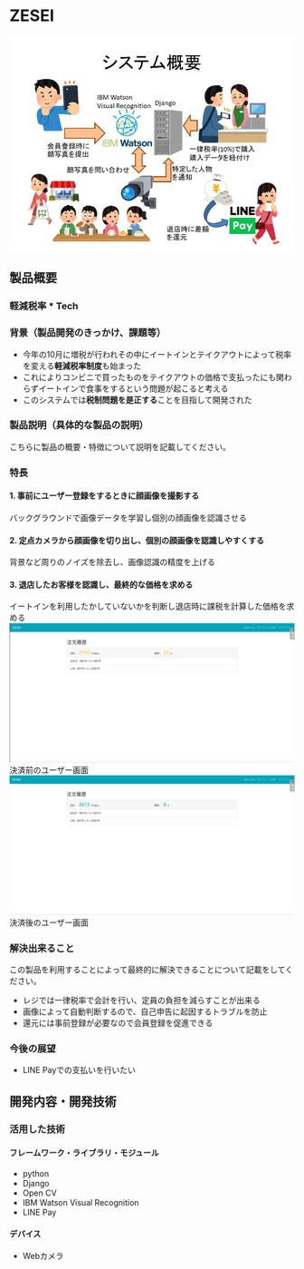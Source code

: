 # ZESEI

[![ZESEI](image.jpg)](https://youtu.be/yaZLitWf8wE)

## 製品概要
### 軽減税率 * Tech

### 背景（製品開発のきっかけ、課題等）
- 今年の10月に増税が行われその中にイートインとテイクアウトによって税率を変える**軽減税率制度**も始まった
- これによりコンビニで買ったものをテイクアウトの価格で支払ったにも関わらずイートインで食事をするという問題が起こると考える
- このシステムでは**税制問題を是正する**ことを目指して開発された

### 製品説明（具体的な製品の説明）
こちらに製品の概要・特徴について説明を記載してください。

### 特長

#### 1. 事前にユーザー登録をするときに顔画像を撮影する
バックグラウンドで画像データを学習し個別の顔画像を認識させる

#### 2. 定点カメラから顔画像を切り出し、個別の顔画像を認識しやすくする
背景など周りのノイズを除去し、画像認識の精度を上げる

#### 3. 退店したお客様を認識し、最終的な価格を求める
イートインを利用したかしていないかを判断し退店時に課税を計算した価格を求める
![決済前のユーザー画面](kessai_before.png)
決済前のユーザー画面
![決済後のユーザー画面](kessai_after.png)
決済後のユーザー画面

### 解決出来ること
この製品を利用することによって最終的に解決できることについて記載をしてください。
- レジでは一律税率で会計を行い、定員の負担を減らすことが出来る
- 画像によって自動判断するので、自己申告に起因するトラブルを防止
- 還元には事前登録が必要なので会員登録を促進できる

### 今後の展望
- LINE Payでの支払いを行いたい

## 開発内容・開発技術
### 活用した技術

#### フレームワーク・ライブラリ・モジュール
- python
- Django
- Open CV
- IBM Watson Visual Recognition
- LINE Pay

#### デバイス
- Webカメラ
